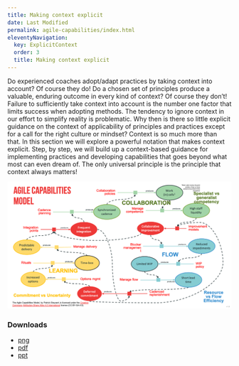 ```yaml
---
title: Making context explicit
date: Last Modified 
permalink: agile-capabilities/index.html
eleventyNavigation:
  key: ExplicitContext 
  order: 3
  title: Making context explicit
---
```


Do experienced coaches adopt/adapt practices by taking context into account? Of course they do! Do a chosen set of
principles produce a valuable, enduring outcome in every kind of context? Of course they don’t!  Failure to sufficiently
take context into account is the number one factor that limits success when adopting methods. The tendency to ignore
context in our effort to simplify reality is problematic. Why then is there so little explicit guidance on the context
of applicability of principles and practices except for a call for the right culture or mindset? Context is so much more
than that. In this section we will explore a powerful notation that makes context explicit. Step, by step, we will build up
a context-based guidance for implementing practices and developing capabilities that goes beyond what most can even
dream of. The only universal principle is the principle that context always matters!

![Agile Capabilities Model](/content/images/agile-capabilities-model.png)

### Downloads
* [png](/content/images/agile-capabilities-model.png)
* [pdf](/content/downloads/Agile_Capabilities_Model_v1.0.pdf)
* [ppt](/content/downloads/Agile_Capabilities_Model_v1.0.pptx)


